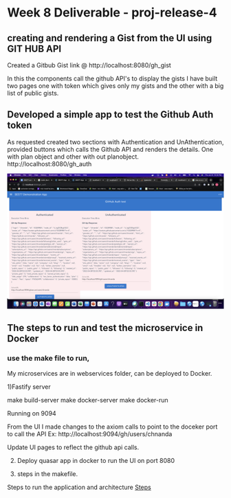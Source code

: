 # Week 8 Deliverable - proj-release-4

## creating and rendering a Gist from the UI using GIT HUB API

Created a Gitbub Gist link @ http://localhost:8080/gh_gist

In this the components call the github API's to display the gists
I have built two pages one with token which gives only my gists
and the other with a big list of public gists.

## Developed a simple app to test the Github Auth token

As requested created two sections with Authentication and UnAthentication, provided buttons which calls the Github API and renders the details. One with plan object and other with out planobject.
http://localhost:8080/gh_auth

![Token Verification](GH_Auth_Test.png)

## The steps to run and test the microservice in Docker

### use the make file to run,

My microservices are in webservices folder, can be deployed to Docker.

1)Fastify server

make build-server
make docker-server
make docker-run

Running on 9094

From the UI I made changes to the axiom calls to point to the doceker port to call the API
Ex: http://localhost:9094/gh/users/chnanda

Update UI pages to reflect the github api calls.

2. Deploy quasar app in docker to run the UI on port 8080

3. steps in the makefile.

Steps to run the application and architecture [Steps](Release3.md)
